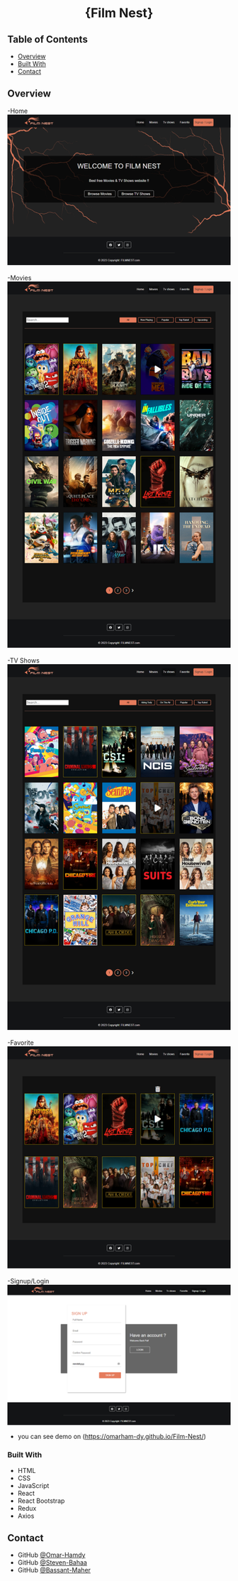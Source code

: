 

<h1 align="center">{Film Nest}</h1>


<!-- TABLE OF CONTENTS -->

## Table of Contents

- [Overview](#overview)
- [Built With](#built-with)
- [Contact](#contact)

<!-- OVERVIEW -->

## Overview

-Home
![screenshot](https://raw.githubusercontent.com/OmarHam-dy/Film-Nest/main/screenshots/home.png)  
<br>
-Movies
![screenshot](https://raw.githubusercontent.com/OmarHam-dy/Film-Nest/main/screenshots/movie.png)  
<br>
-TV Shows
![screenshot](https://raw.githubusercontent.com/OmarHam-dy/Film-Nest/main/screenshots/TV.png)  
<br>
-Favorite
![screenshot](https://raw.githubusercontent.com/OmarHam-dy/Film-Nest/main/screenshots/favorite.png)  
<br>
-Signup/Login
![screenshot](https://raw.githubusercontent.com/OmarHam-dy/Film-Nest/main/screenshots/login.png)


- you can see demo on (https://omarham-dy.github.io/Film-Nest/)

### Built With

<!-- This section should list any major frameworks that you built your project using. Here are a few examples.-->

- HTML
- CSS
- JavaScript
- React
- React Bootstrap
- Redux
- Axios

## Contact

- GitHub [@Omar-Hamdy](https://github.com/OmarHam-dy)
- GitHub [@Steven-Bahaa](https://github.com/StevenBahaaZarif)
- GitHub [@Bassant-Maher](https://github.com/BassantMaher)
